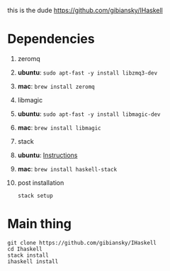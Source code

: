 


this is the dude
https://github.com/gibiansky/IHaskell

Dependencies
==============

1. zeromq
  1. **ubuntu**: ```sudo apt-fast -y install libzmq3-dev```
  1. **mac**: ```brew install zeromq```
  
1. libmagic
  1. **ubuntu**: ```sudo apt-fast -y install libmagic-dev```
  1. **mac**: ```brew install libmagic```
  
1. stack
  1. **ubuntu**: [Instructions](http://docs.haskellstack.org/en/stable/install_and_upgrade.html#ubuntu)
  1. **mac**: ```brew install haskell-stack```
  1. post installation
      ```
      stack setup
      ```

Main thing
==========

```
git clone https://github.com/gibiansky/IHaskell
cd Ihaskell
stack install
ihaskell install
```
